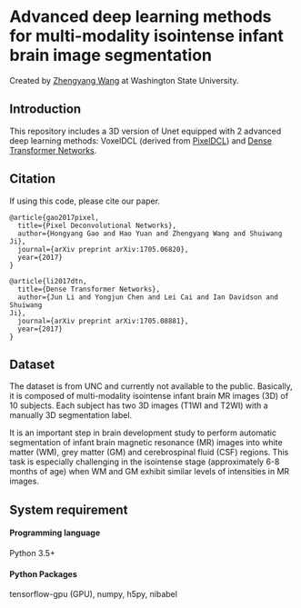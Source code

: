 # Advanced deep learning methods for multi-modality isointense infant brain image segmentation
Created by [Zhengyang Wang](http://www.eecs.wsu.edu/~zwang6/) at Washington State University.

## Introduction
This repository includes a 3D version of Unet equipped with 2 advanced deep learning methods: VoxelDCL (derived from [PixelDCL](https://arxiv.org/abs/1705.06820)) and [Dense Transformer Networks](https://arxiv.org/abs/1705.08881).

## Citation
If using this code, please cite our paper.
```
@article{gao2017pixel,
  title={Pixel Deconvolutional Networks},
  author={Hongyang Gao and Hao Yuan and Zhengyang Wang and Shuiwang Ji},
  journal={arXiv preprint arXiv:1705.06820},
  year={2017}
}
```
```
@article{li2017dtn,
  title={Dense Transformer Networks},
  author={Jun Li and Yongjun Chen and Lei Cai and Ian Davidson and Shuiwang
Ji},
  journal={arXiv preprint arXiv:1705.08881},
  year={2017}
}
```

## Dataset
The dataset is from UNC and currently not available to the public. Basically, it is composed of multi-modality isointense infant brain MR images (3D) of 10 subjects. Each subject has two 3D images (T1WI and T2WI) with a manually 3D segmentation label.

It is an important step in brain development study to perform automatic segmentation of infant brain magnetic resonance (MR) images into white matter (WM), grey matter (GM) and cerebrospinal fluid (CSF) regions. This task is especially challenging in the isointense stage (approximately 6-8 months of age) when WM and GM exhibit similar levels of intensities in MR images.

## System requirement
#### Programming language
Python 3.5+

#### Python Packages
tensorflow-gpu (GPU), numpy, h5py, nibabel
